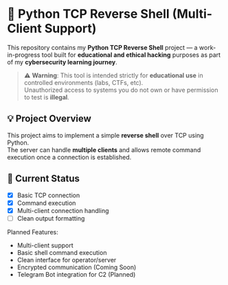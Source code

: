 # 🐍 Python TCP Reverse Shell (Multi-Client Support)

This repository contains my **Python TCP Reverse Shell** project — a work-in-progress tool built for **educational and ethical hacking** purposes as part of my **cybersecurity learning journey**.

> ⚠️ **Warning**: This tool is intended strictly for **educational use** in controlled environments (labs, CTFs, etc).  
> Unauthorized access to systems you do not own or have permission to test is **illegal**.

## 💡 Project Overview

This project aims to implement a simple **reverse shell** over TCP using Python.  
The server can handle **multiple clients** and allows remote command execution once a connection is established.

## 🚧 Current Status

- [x] Basic TCP connection
- [x] Command execution
- [x] Multi-client connection handling
- [ ] Clean output formatting

Planned Features:

- Multi-client support
- Basic shell command execution
- Clean interface for operator/server
- Encrypted communication (Coming Soon)
- Telegram Bot integration for C2 (Planned)



